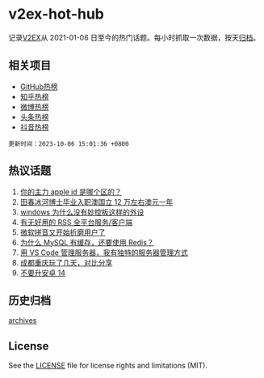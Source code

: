 # v2ex-hot-hub

 记录[V2EX](https://www.v2ex.com/)从 2021-01-06 日至今的热门话题。每小时抓取一次数据，按天[归档](archives)。
 
 ## 相关项目

- [GitHub热榜](https://github.com/it985/github-hot-hub)
- [知乎热榜](https://github.com/it985/zhihu-hot-hub)
- [微博热榜](https://github.com/it985/weibo-hot-hub)
- [头条热榜](https://github.com/it985/toutiao-hot-hub)
- [抖音热榜](https://github.com/it985/douyin-hot-hub)


 `更新时间：2023-10-06 15:01:36 +0800`

## 热议话题

1. [你的主力 apple id 是哪个区的？](https://www.v2ex.com/t/979034)
1. [田春冰河博士毕业入职澳国立 12 万左右澳元一年](https://www.v2ex.com/t/979141)
1. [windows 为什么没有妙控板这样的外设](https://www.v2ex.com/t/979129)
1. [有无好用的 RSS 全平台服务/客户端](https://www.v2ex.com/t/979047)
1. [微软拼音又开始折磨用户了](https://www.v2ex.com/t/979025)
1. [为什么 MySQL 有缓存，还要使用 Redis？](https://www.v2ex.com/t/979119)
1. [用 VS Code 管理服务器，我有独特的服务器管理方式](https://www.v2ex.com/t/979052)
1. [成都重庆玩了几天，对比分享](https://www.v2ex.com/t/979084)
1. [不要升安卓 14](https://www.v2ex.com/t/979115)

## 历史归档

[archives](archives)

## License

See the [LICENSE](LICENSE) file for license rights and limitations (MIT).
